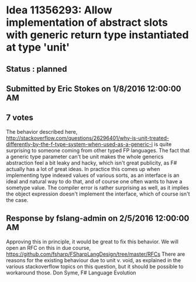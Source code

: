 # Idea 11356293: Allow implementation of abstract slots with generic return type instantiated at type 'unit' #

## Status : planned

## Submitted by Eric Stokes on 1/8/2016 12:00:00 AM

## 7 votes

The behavior described here,
http://stackoverflow.com/questions/26296401/why-is-unit-treated-differently-by-the-f-type-system-when-used-as-a-generic-i
is quite surprising to someone coming from other typed FP languages. The fact that a generic type parameter can't be unit makes the whole generics abstraction feel a bit leaky and hacky, which isn't great publicity, as F# actually has a lot of great ideas.
In practice this comes up when implementing type indexed values of various sorts, as an interface is an ideal and natural way to do that, and of course one often wants to have a sometype<unit> value. The compiler error is rather surprising as well, as it implies the object expression doesn't implement the interface, which of course isn't the case.

## Response by fslang-admin on 2/5/2016 12:00:00 AM

Approving this in principle, it would be great to fix this behavior.
We will open an RFC on this in due course, https://github.com/fsharp/FSharpLangDesign/tree/master/RFCs
There are reasons for the existing behaviour due to unit v. void, as explained in the various stackoverflow topics on this question, but it should be possible to workaround those.
Don Syme, F# Language Evolution

